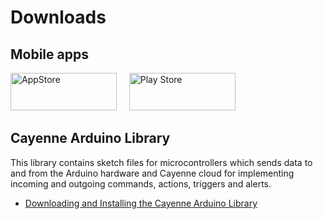 #  Downloads

<p id="mobile-apps" class="anchor-link"></p>


## Mobile apps

[<img src="http://www.cayenne-mydevices.com/wp-content/uploads/appstore_badge.svg" alt="AppStore" width="170" height="60"/>](https://itunes.apple.com/us/app/cayenne-connect-create-control/id1057997711?ls=1&mt=8&utm_medium=referral&utm_source=cayenne-mydevices) &nbsp; &nbsp; [<img src="http://www.cayenne-mydevices.com/wp-content/uploads/google_playstore_badge.svg" alt="Play Store" width="170" height="60"/>](https://play.google.com/store/apps/details?id=com.mydevices.cayenne&hl=en&utm_medium=referral&utm_source=cayenne-mydevices) 

<p id="cayenne-arduino-library" class="anchor-link"></p>


## Cayenne Arduino Library

This library contains sketch files for microcontrollers which sends data to and from the Arduino hardware and Cayenne cloud for implementing incoming and outgoing commands, actions, triggers and alerts.

* [Downloading and Installing the Cayenne Arduino Library](#getting-started-arduino-arduino-setup-using-cayenne-arduino-library)
